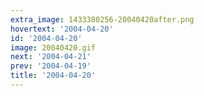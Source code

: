 ```yaml
---
extra_image: 1433380256-20040420after.png
hovertext: '2004-04-20'
id: '2004-04-20'
image: 20040420.gif
next: '2004-04-21'
prev: '2004-04-19'
title: '2004-04-20'
---
```

